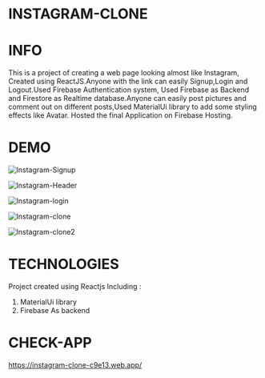 # INSTAGRAM-CLONE


# INFO

This is a project of creating a web page looking almost like Instagram, Created using ReactJS.Anyone with the link can easily Signup,Login and Logout.Used Firebase Authentication system, Used Firebase as Backend and Firestore as Realtime database.Anyone can easily post pictures and comment out on different posts,Used MaterialUi library to add some styling effects like Avatar. Hosted the final Application on Firebase Hosting.

# DEMO

![Instagram-Signup](https://user-images.githubusercontent.com/62182820/129438614-b166c609-848f-443f-906b-0ac7704fe0bf.PNG)

![Instagram-Header](https://user-images.githubusercontent.com/62182820/129438641-9745c570-0aaa-4f8c-8f60-69683d287a85.PNG)

![Instagram-login](https://user-images.githubusercontent.com/62182820/129438651-fad3c7bf-5e90-4408-8341-a7089c635f66.PNG)

![Instagram-clone](https://user-images.githubusercontent.com/62182820/129438654-19d4964a-f37f-40fa-ba0a-2a2ff5d4d98e.PNG)

![Instagram-clone2](https://user-images.githubusercontent.com/62182820/129438776-40e8f5d1-1f41-449d-b187-f28b9cc964b1.PNG)


# TECHNOLOGIES
Project created using Reactjs Including :
 1) MaterialUi library
 2) Firebase As backend


# CHECK-APP

https://instagram-clone-c9e13.web.app/
